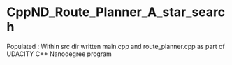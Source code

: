 # CppND_Route_Planner_A_star_search
Populated : Within src dir written main.cpp and route_planner.cpp as part of UDACITY C++ Nanodegree program
